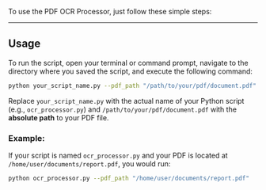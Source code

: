 To use the PDF OCR Processor, just follow these simple steps:

-----

## Usage 

To run the script, open your terminal or command prompt, navigate to the directory where you saved the script, and execute the following command:

```bash
python your_script_name.py --pdf_path "/path/to/your/pdf/document.pdf"
```

Replace `your_script_name.py` with the actual name of your Python script (e.g., `ocr_processor.py`) and `/path/to/your/pdf/document.pdf` with the **absolute path** to your PDF file.

### Example:

If your script is named `ocr_processor.py` and your PDF is located at `/home/user/documents/report.pdf`, you would run:

```bash
python ocr_processor.py --pdf_path "/home/user/documents/report.pdf"
```